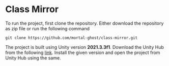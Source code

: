 # Class Mirror

To run the project, first clone the repository. Either download the repository as zip file or run the following command

``` git clone https://github.com/mortal-ghost/class-mirror.git ```

The project is built using Unity version **2021.3.3f1**. Download the Unity Hub from the following [link](https://unity3d.com/get-unity/download). Install the given version and open the project from Unity Hub using the same. 

